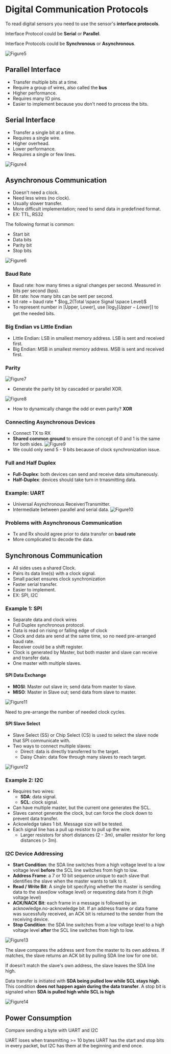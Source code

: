 # Digital Communication Protocols

To read digital sensors you need to use the sensor's **interface protocols**.

Interface Protocol could be **Serial** or **Parallel**.

Interface Protocols could be **Synchronous** or **Asynchronous**.


![Figure5](./image/Figure5.png)
## Parallel Interface
* Transfer multiple bits at a time.
* Require a group of wires, also called the  **bus**
* Higher performance. 
* Requires many IO pins.
* Easier to implement because you don't need to process the bits.

## Serial Interface
* Transfer a single bit at a time.
* Requires a single wire.
* Higher overhead.
* Lower performance.
* Requires a single or few lines.


![Figure4](./image/Figure4.png)

## Asynchronous Communication
* Doesn't need a clock.
* Need less wires (no clock).
* Usually slower transfer.
* More difficult implementation; need to send data in predefined format.
* EX: TTL, RS32

The following format is common:
* Start bit
* Data bits
* Parity bit
* Stop bits

![Figure6](./image/Figure6.png)

### Baud Rate
* Baud rate: how many times a signal changes per second. Measured in bits per second (bps).
* Bit rate: how many bits can be sent per second.
* bit rate = baud rate * $log_2(Total \space Signal \space Level)$
* To represent number in [Upper, Lower], use $\lceil log_2[Upper - Lower] \rceil$ to get the needed bits.
### Big Endian vs Little Endian
* Little Endian: LSB in smallest memory address. LSB is sent and received first.
* Big Endian: MSB in smallest memory address. MSB is sent and received first.

### Parity

![Figure7](./image/Figure7.png)
* Generate the parity bit by cascaded or parallel XOR.

![Figure8](./image/Figure8.png)

* How to dynamically change the odd or even parity? **XOR**


### Connecting Asynchronous Devices
* Connect TX to RX
* **Shared common ground** to ensure the concept of 0 and 1 is the same for both sides.
![Figure9](./image/Figure9.png)
* We could only send 5 - 9 bits because of clock synchronization issue.

### Full and Half Duplex
* **Full-Duplex**: both devices can send and receive data simultaneously.
* **Half-Duplex**: devices should take turn in trnasmitting data.

### Example: UART
* Universal Asynchronous Receiver/Transmitter.
* Intermediate between parallel and serial data.
![Figure10](./image/Figure10.png)

### Problems with Asynchronous Communication
* Tx and Rx should agree prior to data transfer on **baud rate**
* More complicated to decode the data.


## Synchronous Communication
* All sides uses a shared Clock.
* Pairs its data line(s) with a clock signal.
* Small packet ensures clock synchronization
* Faster serial transfer.
* Easier to implement.
* EX: SPI, I2C

### Example 1: SPI
* Separate data and clock wires
* Full Duplex synchronous protocol.
* Data is read on rising or falling edge of clock
* Clock and data are send at the same time, so no need pre-arranged baud rate.
* Receiver could be a shift register.
* Clock is generated by Master, but both master and slave can receive and transfer data.
* One master with multiple slaves.

#### SPI Data Exchange
* **MOSI**: Master out slave in; send data from master to slave.
* **MISO**: Master in Slave out; send data from slave to master.

![Figure11](./image/Figure11.png)

Need to pre-arrange the number of needed clock cycles.

#### SPI Slave Select
* Slave Select (SS) or Chip Select (CS) is used to select the slave node that SPI communicate with.
* Two ways to connect multiple slaves:
    * Direct: data is directly transferred to the target.
    * Daisy Chain: data flow through many slaves to reach target.

![Figure12](./image/Figure12.png)

### Example 2: I2C
* Requires two wires:
    * **SDA**: data signal.
    * **SCL**: clock signal.
* Can have multiple master, but the current one generates the SCL.
* Slaves cannot generate the clock, but can force the clock down to prevent data transfer.
* Ackowledge takes 1 bit. Message size will be tested.
* Each signal line has a pull up resistor to pull up the wire.
    * Larger resistors for short distances (2 - 3m), smaller resistor for long distances (> 3m).

### I2C Device Addressing
* **Start Condition**: the SDA line switches from a high voltage level to a low voltage level **before** the SCL line switches from high to low.
* **Address Frame**: a 7 or 10 bit sequence unique to each slave that identifies the slave when the master wants to talk to it.
* **Read / Write Bit**: A single bit specifying whether the master is sending data to the slave(low voltage level) or requesting data from it (high voltage level)
* **ACK/NACK Bit**: each frame in a message is followed by an acknowledge.no-acknowledge bit. If an address frame or data frame was sucessfully received, an ACK bit is returned to the sender from the receiving device.
* **Stop Condition**: the SDA line switches from a low voltage level to a high voltage level **after** the SCL line switches from high to low.

![Figure13](./image/Figure13.png)

The slave compares the address sent from the master to its own address. If matches, the slave returns an ACK bit by pulling SDA line low for one bit.

If doesn't match the slave's own address, the slave leaves the SDA line high.

Data transfer is initiated with **SDA being pulled low while SCL stays high**. This condition **does not happen again during the data transfer**.
A stop bit is signaled when **SDA is pulled high while SCL is high** 

![Figure14](./image/Figure14.png)

## Power Consumption
Compare sending a byte with UART and I2C

UART loses when transmitting >= 10 bytes
UART has the start and stop bits in every packet, but I2C has them at the beginning and end once.